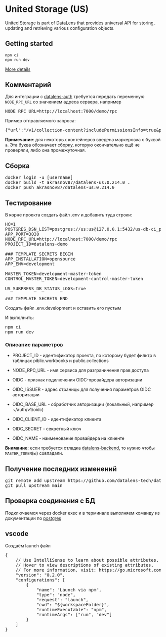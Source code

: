 # United Storage (US)

United Storage is part of [DataLens](https://datalens.tech) that provides universal API for storing, updating and retrieving various configuration objects.

## Getting started

```sh
npm ci
npm run dev
```

[More details](https://github.com/datalens-tech/datalens)

## Комментарий
Для интеграции с [datalens-auth](https://github.com/akrasnov87/datalens-auth) требуется передать переменную `NODE_RPC_URL` со значением адреса сервера, например
<pre>
NODE_RPC_URL=http://localhost:7000/demo/rpc
</pre>

Пример отправляемого запроса:
<pre>
{"url":"/v1/collection-content?includePermissionsInfo=true&pageSize=50&orderField=createdAt&orderDirection=desc&onlyMy=false&mode=all","method":"GET","rawHeaders":["Accept","application/json, */*","x-request-id","dl.95099.8f2fd60e","host","host.docker.internal:8030","accept-encoding","gzip, deflate","accept-language","en","x-gateway-version","1.5.1","x-forwarded-for","172.22.0.1","x-rpc-authorization","bW9iaWxlOjEyMzQ1","user-agent","Mozilla/5.0 (Windows NT 10.0; Win64; x64) AppleWebKit/537.36 (KHTML, like Gecko) Chrome/120.0.0.0 YaBrowser/24.1.0.0 Safari/537.36","origin","http://localhost:8080","referer","http://localhost:8080/collections?x-rpc-authorization=bW9iaWxlOjEyMzQ1","Connection","close"]}
</pre>

__Примечание__: для некоторых контейнеров введена маркеровка с буквой `a`. Эта буква обозначает сборку, которую окончательно ещё не проверяли, либо она промежуточная.

## Сборка
<pre>
docker login -u [username]
docker build -t akrasnov87/datalens-us:0.214.0 .
docker push akrasnov87/datalens-us:0.214.0
</pre>

## Тестирование

В корне проекта создать файл .env и добавить туда строки:
<pre>
HC=1
POSTGRES_DSN_LIST=postgres://us:us@127.0.0.1:5432/us-db-ci_purgeable
APP_PORT=3030
NODE_RPC_URL=http://localhost:7000/demo/rpc
PROJECT_ID=datalens-demo

### TEMPLATE SECRETS BEGIN
APP_INSTALLATION=opensource
APP_ENV=development

MASTER_TOKEN=development-master-token
CONTROL_MASTER_TOKEN=development-control-master-token

US_SURPRESS_DB_STATUS_LOGS=true

### TEMPLATE SECRETS END
</pre>

Создать файл .env.development и оставить его пустым

И выполнить: 
<pre>
npm ci
npm run dev
</pre>

### Описание параметров
* PROJECT_ID - идентификатор проекта, по которому будет фильтр в таблицах piblic.workbooks и public.collections
* NODE_RPC_URL - имя сервиса для разграничения прав доступа

* OIDC - признак подключения OIDC-провайдера авторизации
* OIDC_ISSUER - адрес страницы для получения параметров OIDC авторизации
* OIDC_BASE_URL - обработчик авторизации (локальный, например ~/auth/v1/oidc)
* OIDC_CLIENT_ID - идентификатор клиента
* OIDC_SECRET - секретный ключ
* OIDC_NAME - наименование провайдера на клиенте

__Внимание__: если требуется отладка [datalens-backend](https://github.com/akrasnov87/datalens-backend), то нужно чтобы `MASTER_TOKEN`(ы) совпадали. 

## Получение последних изменений

<pre>
git remote add upstream https://github.com/datalens-tech/datalens-us.git
git pull upstream main
</pre>

## Проверка соединения с БД

Подключаемся через docker exec и в терминале выполняем команду из документации по [postgres](https://postgrespro.ru/docs/postgresql/9.6/app-pg-isready)

## vscode

Создаём launch файл
<pre>
{
    // Use IntelliSense to learn about possible attributes.
    // Hover to view descriptions of existing attributes.
    // For more information, visit: https://go.microsoft.com/fwlink/?linkid=830387
    "version": "0.2.0",
    "configurations": [
        {
            "name": "Launch via npm",
            "type": "node",
            "request": "launch",
            "cwd": "${workspaceFolder}",
            "runtimeExecutable": "npm",
            "runtimeArgs": ["run", "dev"]
        }
    ]
}
</pre>